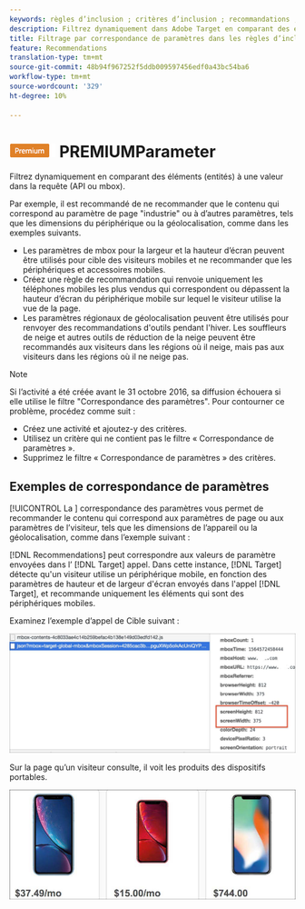 ```yaml
---
keywords: règles d’inclusion ; critères d’inclusion ; recommandations ; promotion ; promotions ; filtrage dynamique ; dynamique ; correspondance de paramètre
description: Filtrez dynamiquement dans Adobe Target en comparant des éléments (entités) à une valeur dans la requête (API ou mbox).
title: Filtrage par correspondance de paramètres dans les règles d’inclusion dynamique dans le Recommendations de Cible
feature: Recommendations
translation-type: tm+mt
source-git-commit: 48b94f967252f5ddb009597456edf0a43bc54ba6
workflow-type: tm+mt
source-wordcount: '329'
ht-degree: 10%

---
```



# ![Correspondance ](/help/assets/premium.png) PREMIUMParameter

Filtrez dynamiquement en comparant des éléments (entités) à une valeur dans la requête (API ou mbox).

Par exemple, il est recommandé de ne recommander que le contenu qui correspond au paramètre de page &quot;industrie&quot; ou à d’autres paramètres, tels que les dimensions du périphérique ou la géolocalisation, comme dans les exemples suivants.

* Les paramètres de mbox pour la largeur et la hauteur d’écran peuvent être utilisés pour cible des visiteurs mobiles et ne recommander que les périphériques et accessoires mobiles.
* Créez une règle de recommandation qui renvoie uniquement les téléphones mobiles les plus vendus qui correspondent ou dépassent la hauteur d’écran du périphérique mobile sur lequel le visiteur utilise la vue de la page.
* Les paramètres régionaux de géolocalisation peuvent être utilisés pour renvoyer des recommandations d&#39;outils pendant l&#39;hiver. Les souffleurs de neige et autres outils de réduction de la neige peuvent être recommandés aux visiteurs dans les régions où il neige, mais pas aux visiteurs dans les régions où il ne neige pas.

>[!NOTE]
>
>Si l’activité a été créée avant le 31 octobre 2016, sa diffusion échouera si elle utilise le filtre &quot;Correspondance des paramètres&quot;. Pour contourner ce problème, procédez comme suit :
>
>* Créez une activité et ajoutez-y des critères.
>* Utilisez un critère qui ne contient pas le filtre « Correspondance de paramètres ».
>* Supprimez le filtre « Correspondance de paramètres » des critères.


## Exemples de correspondance de paramètres

[!UICONTROL La ] correspondance des paramètres vous permet de recommander le contenu qui correspond aux paramètres de page ou aux paramètres de l’visiteur, tels que les dimensions de l’appareil ou la géolocalisation, comme dans l’exemple suivant :

[!DNL Recommendations] peut correspondre aux valeurs de paramètre envoyées dans l’ [!DNL Target] appel. Dans cette instance, [!DNL Target] détecte qu&#39;un visiteur utilise un périphérique mobile, en fonction des paramètres de hauteur et de largeur d&#39;écran envoyés dans l&#39;appel [!DNL Target], et recommande uniquement les éléments qui sont des périphériques mobiles.

Examinez l’exemple d’appel de Cible suivant :

![Appel de cible](/help/c-recommendations/c-algorithms/assets/example-target-call-2.png)

Sur la page qu’un visiteur consulte, il voit les produits des dispositifs portables.

![Produits de périphériques mobiles](/help/c-recommendations/c-algorithms/assets/phones.png)
